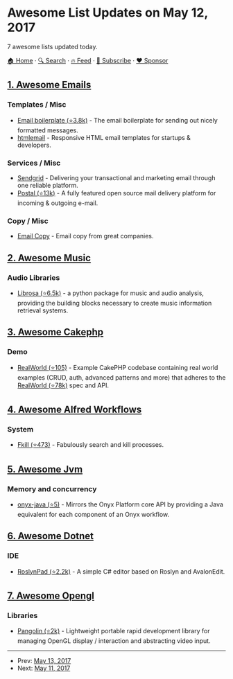 # Awesome List Updates on May 12, 2017

7 awesome lists updated today.

[🏠 Home](/README.md) · [🔍 Search](https://www.trackawesomelist.com/search/) · [🔥 Feed](https://www.trackawesomelist.com/rss.xml) · [📮 Subscribe](https://trackawesomelist.us17.list-manage.com/subscribe?u=d2f0117aa829c83a63ec63c2f&id=36a103854c) · [❤️  Sponsor](https://github.com/sponsors/theowenyoung)



## [1. Awesome Emails](/content/jonathandion/awesome-emails/README.md)

### Templates / Misc

*   [Email boilerplate (⭐3.8k)](https://github.com/seanpowell/Email-Boilerplate) - The email boilerplate for sending out nicely formatted messages.
*   [htmlemail](https://htmlemail.io/) - Responsive HTML email templates for startups & developers.

### Services / Misc

*   [Sendgrid](https://sendgrid.com/) - Delivering your transactional and marketing email through one reliable platform.
*   [Postal (⭐13k)](https://github.com/atech/postal) - A fully featured open source mail delivery platform for incoming & outgoing e-mail.

### Copy / Misc

*   [Email Copy](http://www.goodemailcopy.com/) - Email copy from great companies.

## [2. Awesome Music](/content/ciconia/awesome-music/README.md)

### Audio Libraries

*   [Librosa (⭐6.5k)](https://github.com/librosa/librosa) - a python package for music and audio analysis, providing the building blocks necessary to create music information retrieval systems.

## [3. Awesome Cakephp](/content/FriendsOfCake/awesome-cakephp/README.md)

### Demo

*   [RealWorld (⭐105)](https://github.com/gothinkster/cakephp-realworld-example-app) - Example CakePHP codebase containing real world examples (CRUD, auth, advanced patterns and more) that adheres to the [RealWorld (⭐78k)](https://github.com/gothinkster/realworld-example-apps) spec and API.

## [4. Awesome Alfred Workflows](/content/alfred-workflows/awesome-alfred-workflows/README.md)

### System

*   [Fkill (⭐473)](https://github.com/SamVerschueren/alfred-fkill) - Fabulously search and kill processes.

## [5. Awesome Jvm](/content/deephacks/awesome-jvm/README.md)

### Memory and concurrency

*   [onyx-java (⭐5)](https://github.com/onyx-platform/onyx-java) - Mirrors the Onyx Platform core API by providing a Java equivalent for each component of an Onyx workflow.

## [6. Awesome Dotnet](/content/quozd/awesome-dotnet/README.md)

### IDE

*   [RoslynPad (⭐2.2k)](https://github.com/aelij/RoslynPad) - A simple C# editor based on Roslyn and AvalonEdit.

## [7. Awesome Opengl](/content/eug/awesome-opengl/README.md)

### Libraries

*   [Pangolin (⭐2k)](https://github.com/stevenlovegrove/Pangolin) - Lightweight portable rapid development library for managing OpenGL display / interaction and abstracting video input.

---

- Prev: [May 13, 2017](/content/2017/05/13/README.md)
- Next: [May 11, 2017](/content/2017/05/11/README.md)